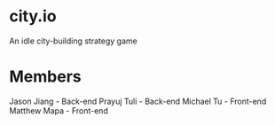 # city.io
An idle city-building strategy game

# Members
Jason Jiang - Back-end
Prayuj Tuli - Back-end
Michael Tu - Front-end
Matthew Mapa - Front-end
